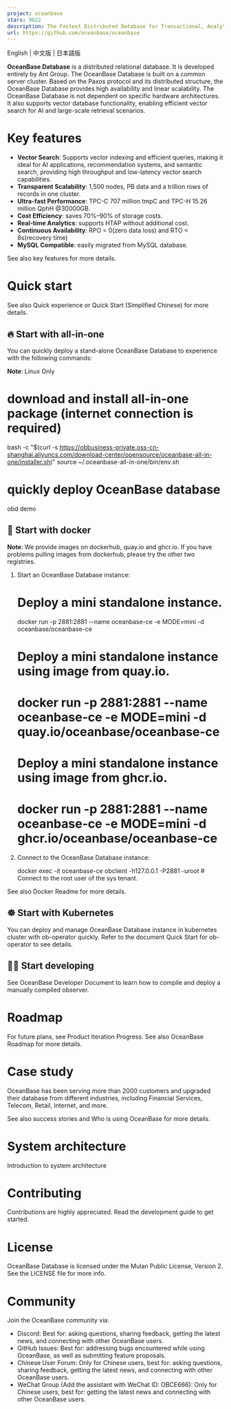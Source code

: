```yaml
---
project: oceanbase
stars: 9622
description: The Fastest Distributed Database for Transactional, Analytical, and  AI Workloads. Welcome to our community: https://discord.gg/74cF8vbNEs
url: https://github.com/oceanbase/oceanbase
---
```


English | 中文版 | 日本語版

**OceanBase Database** is a distributed relational database. It is developed entirely by Ant Group. The OceanBase Database is built on a common server cluster. Based on the Paxos protocol and its distributed structure, the OceanBase Database provides high availability and linear scalability. The OceanBase Database is not dependent on specific hardware architectures. It also supports vector database functionality, enabling efficient vector search for AI and large-scale retrieval scenarios.

Key features
============

-   **Vector Search**: Supports vector indexing and efficient queries, making it ideal for AI applications, recommendation systems, and semantic search, providing high throughput and low-latency vector search capabilities.
-   **Transparent Scalability**: 1,500 nodes, PB data and a trillion rows of records in one cluster.
-   **Ultra-fast Performance**: TPC-C 707 million tmpC and TPC-H 15.26 million QphH @30000GB.
-   **Cost Efficiency**: saves 70%–90% of storage costs.
-   **Real-time Analytics**: supports HTAP without additional cost.
-   **Continuous Availability**: RPO = 0(zero data loss) and RTO < 8s(recovery time)
-   **MySQL Compatible**: easily migrated from MySQL database.

See also key features for more details.

Quick start
===========

See also Quick experience or Quick Start (Simplified Chinese) for more details.

🔥 Start with all-in-one
------------------------

You can quickly deploy a stand-alone OceanBase Database to experience with the following commands:

**Note**: Linux Only

# download and install all-in-one package (internet connection is required)
bash -c "$(curl -s https://obbusiness-private.oss-cn-shanghai.aliyuncs.com/download-center/opensource/oceanbase-all-in-one/installer.sh)"
source ~/.oceanbase-all-in-one/bin/env.sh

# quickly deploy OceanBase database
obd demo

🐳 Start with docker
--------------------

**Note**: We provide images on dockerhub, quay.io and ghcr.io. If you have problems pulling images from dockerhub, please try the other two registries.

1.  Start an OceanBase Database instance:
    
    # Deploy a mini standalone instance.
    docker run -p 2881:2881 --name oceanbase-ce -e MODE=mini -d oceanbase/oceanbase-ce
    
    # Deploy a mini standalone instance using image from quay.io.
    # docker run -p 2881:2881 --name oceanbase-ce -e MODE=mini -d quay.io/oceanbase/oceanbase-ce
    
    # Deploy a mini standalone instance using image from ghcr.io.
    # docker run -p 2881:2881 --name oceanbase-ce -e MODE=mini -d ghcr.io/oceanbase/oceanbase-ce
    
2.  Connect to the OceanBase Database instance:
    
    docker exec -it oceanbase-ce obclient -h127.0.0.1 -P2881 -uroot # Connect to the root user of the sys tenant.
    

See also Docker Readme for more details.

☸️ Start with Kubernetes
------------------------

You can deploy and manage OceanBase Database instance in kubernetes cluster with ob-operator quickly. Refer to the document Quick Start for ob-operator to see details.

👨‍💻 Start developing
----------------------

See OceanBase Developer Document to learn how to compile and deploy a manually compiled observer.

Roadmap
=======

For future plans, see Product Iteration Progress. See also OceanBase Roadmap for more details.

Case study
==========

OceanBase has been serving more than 2000 customers and upgraded their database from different industries, including Financial Services, Telecom, Retail, Internet, and more.

See also success stories and Who is using OceanBase for more details.

System architecture
===================

Introduction to system architecture

Contributing
============

Contributions are highly appreciated. Read the development guide to get started.

License
=======

OceanBase Database is licensed under the Mulan Public License, Version 2. See the LICENSE file for more info.

Community
=========

Join the OceanBase community via:

-   Discord: Best for: asking questions, sharing feedback, getting the latest news, and connecting with other OceanBase users.
-   GitHub Issues: Best for: addressing bugs encountered while using OceanBase, as well as submitting feature proposals.
-   Chinese User Forum: Only for Chinese users, best for: asking questions, sharing feedback, getting the latest news, and connecting with other OceanBase users.
-   WeChat Group (Add the assistant with WeChat ID: OBCE666): Only for Chinese users, best for: getting the latest news and connecting with other OceanBase users.

